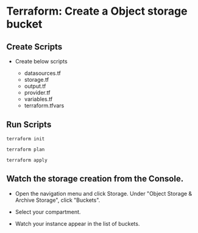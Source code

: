 #  Terraform: Create a Object storage bucket

## Create Scripts

* Create below scripts

    - datasources.tf
    - storage.tf
    - output.tf
    - provider.tf
    - variables.tf
    - terraform.tfvars

## Run Scripts

```
terraform init
```

```
terraform plan
```

```
terraform apply
```

## Watch the storage creation from the Console.

* Open the navigation menu and click Storage. Under "Object Storage & Archive Storage", click "Buckets".

* Select your compartment.

* Watch your instance appear in the list of buckets.
